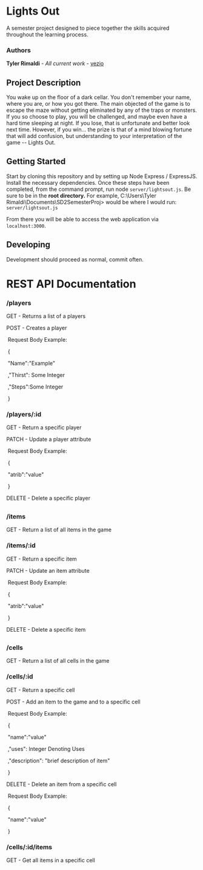 # Lights Out

A semester project designed to piece together the skills acquired throughout the learning process.

### Authors

**Tyler Rimaldi** - *All current work* - [vezio](https://github.com/vezio)

## Project Description

You wake up on the floor of a dark cellar. You don't remember your name, where you are, or how you got there.  The main objected of the game is to escape the maze without getting eliminated by any of the traps or monsters. If you so choose to play, you will be challenged, and maybe even have a hard time sleeping at night. If you lose, that is unfortunate and better look next time. However, if you win... the prize is that of a mind blowing fortune that will add confusion, but understanding to your interpretation of the game -- Lights Out.

## Getting Started

Start by cloning this repository and by setting up Node Express / ExpressJS. Install the necessary dependencies. Once these steps have been completed, from the command prompt, run node `server/lightsout.js`. Be sure to be in the **root directory.** For example, C:\Users\Tyler Rimaldi\Documents\SD2SemesterProj> would be where I would run: `server/lightsout.js`

From there you will be able to access the web application via `localhost:3000`. 

## Developing

Development should proceed as normal, commit often. 

# REST API Documentation

### /players

GET - Returns a list of a players

POST - Creates a player 

​	Request Body Example:

​		{

​			"Name":"Example"

​			,"Thirst": Some Integer

​			,"Steps":Some Integer

​		}

### /players/:id

GET - Return a specific player

PATCH - Update a player attribute 

​	Request Body Example:

​		{

​			"atrib":"value"

​		}

DELETE - Delete a specific player

## 

### /items

GET - Return a list of all items in the game

### /items/:id

GET - Return a specific item

PATCH  - Update an item attribute

​	Request Body Example:

​		{

​			"atrib":"value"

​		}

DELETE - Delete a specific item 

## 

### /cells

GET - Return a list of all cells in the game

### /cells/:id

GET - Return a specific cell

POST - Add an item to the game and to a specific cell

​	Request Body Example:

​		{

​			"name":"value"

​			,"uses": Integer Denoting Uses

​			,"description": "brief description of item"

​		}

DELETE - Delete an item from a specific cell

​	Request Body Example:

​		{

​			"name":"value"

​		}

### /cells/:id/items

GET - Get all items in a specific cell

## 
